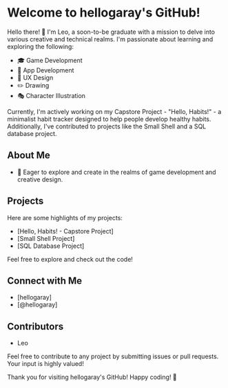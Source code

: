 # Welcome to hellogaray's GitHub!

Hello there! 👋 I'm Leo, a soon-to-be graduate with a mission to delve into various creative and technical realms. I'm passionate about learning and exploring the following:

- 🎓 Game Development
- 📱 App Development
- 🎨 UX Design
- ✏️ Drawing
- 🎭 Character Illustration

Currently, I'm actively working on my Capstore Project - "Hello, Habits!" - a minimalist habit tracker designed to help people develop healthy habits. Additionally, I've contributed to projects like the Small Shell and a SQL database project.

## About Me

- 🌱 Eager to explore and create in the realms of game development and creative design.

## Projects

Here are some highlights of my projects:

- [Hello, Habits! - Capstore Project]
- [Small Shell Project]
- [SQL Database Project]

Feel free to explore and check out the code!

## Connect with Me

- [hellogaray]
- [@hellogaray]

## Contributors

- Leo

Feel free to contribute to any project by submitting issues or pull requests. Your input is highly valued!

Thank you for visiting hellogaray's GitHub! Happy coding! 🚀
